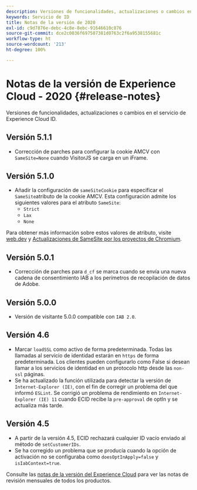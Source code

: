 ```yaml
---
description: Versiones de funcionalidades, actualizaciones o cambios en el servicio de Experience Cloud ID.
keywords: Servicio de ID
title: Notas de la versión de 2020
exl-id: c9d7876e-debc-4c8e-8ebc-91646610c876
source-git-commit: dce2c0036f697507381d0763c2f6a9538155681c
workflow-type: ht
source-wordcount: '213'
ht-degree: 100%

---
```


# Notas de la versión de Experience Cloud - 2020 {#release-notes}

Versiones de funcionalidades, actualizaciones o cambios en el servicio de Experience Cloud ID.

## Versión 5.1.1

* Corrección de parches para configurar la cookie AMCV con `SameSite=None` cuando VisitorJS se carga en un iFrame.

## Versión 5.1.0

* Añadir la configuración de `sameSiteCookie` para especificar el `SameSite`atributo de la cookie AMCV. Esta configuración admite los siguientes valores para el atributo `SameSite`:
   * `Strict`
   * `Lax`
   * `None`

Para obtener más información sobre estos valores de atributo, visite [web.dev](https://web.dev/samesite-cookies-explained/) y [Actualizaciones de SameSite por los proyectos de Chromium](https://www.chromium.org/updates/same-site/).

## Versión 5.0.1

* Corrección de parches para `d_cf` se marca cuando se envía una nueva cadena de consentimiento IAB a los perímetros de recopilación de datos de Adobe.

## Versión 5.0.0

* Versión de visitante 5.0.0 compatible con `IAB 2.0`.

## Versión 4.6

* Marcar `loadSSL` como activo de forma predeterminada. Todas las llamadas al servicio de identidad estarán en `https` de forma predeterminada.  Los clientes pueden configurarlo como False si desean llamar a los servicios de identidad en un protocolo http desde las `non-ssl` páginas.
* Se ha actualizado la función utilizada para detectar la versión de `Internet-Explorer (IE)`, con el fin de corregir un problema del que informó `ESLint`.
Se corrigió un problema de rendimiento en `Internet-Explorer (IE) 11` cuando ECID recibe la `pre-approval` de optIn y se actualiza más tarde.

## Versión 4.5

* A partir de la versión 4.5, ECID rechazará cualquier ID vacío enviado al método de `setCustomerIDs`.
* Se ha corregido un problema que se producía cuando la opción de activación no se configuraba como `doesOptInApply=false` y `isIabContext=true`.

Consulte las [notas de la versión del Experience Cloud](https://experienceleague.adobe.com/docs/release-notes/experience-cloud/current.html?lang=es) para ver las notas de revisión mensuales de todos los productos.
